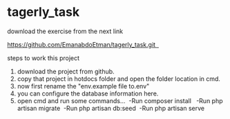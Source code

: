# tagerly_task

download the exercise from the next link

https://github.com/EmanabdoEtman/tagerly_task.git  

steps to work this project 
1. download the project from github.
2. copy that project in hotdocs folder and open the folder location in cmd.
3. now first rename the "env.example file to.env"
4. you can configure the database information here.
5. open cmd and run some commands...
 -Run composer install 
 -Run php artisan migrate 
 -Run php artisan db:seed
 -Run php artisan serve
 